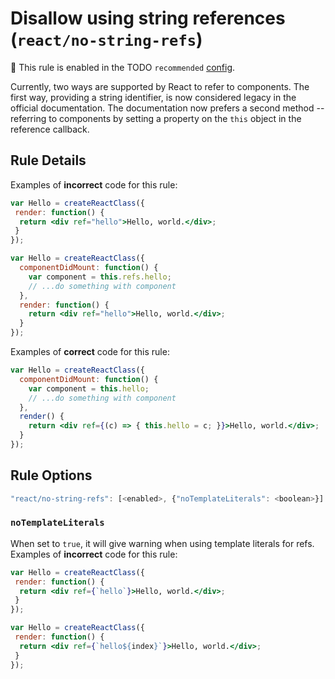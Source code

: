 # Disallow using string references (`react/no-string-refs`)

💼 This rule is enabled in the TODO `recommended` [config](https://github.com/jsx-eslint/eslint-plugin-react/#shareable-configs).

<!-- end auto-generated rule header -->

Currently, two ways are supported by React to refer to components. The first way, providing a string identifier, is now considered legacy in the official documentation. The documentation now prefers a second method -- referring to components by setting a property on the `this` object in the reference callback.

## Rule Details

Examples of **incorrect** code for this rule:

```jsx
var Hello = createReactClass({
 render: function() {
  return <div ref="hello">Hello, world.</div>;
 }
});
```

```jsx
var Hello = createReactClass({
  componentDidMount: function() {
    var component = this.refs.hello;
    // ...do something with component
  },
  render: function() {
    return <div ref="hello">Hello, world.</div>;
  }
});
```

Examples of **correct** code for this rule:

```jsx
var Hello = createReactClass({
  componentDidMount: function() {
    var component = this.hello;
    // ...do something with component
  },
  render() {
    return <div ref={(c) => { this.hello = c; }}>Hello, world.</div>;
  }
});
```

## Rule Options

```js
"react/no-string-refs": [<enabled>, {"noTemplateLiterals": <boolean>}]
```

### `noTemplateLiterals`

When set to `true`, it will give warning when using template literals for refs.
Examples of **incorrect** code for this rule:

```jsx
var Hello = createReactClass({
 render: function() {
  return <div ref={`hello`}>Hello, world.</div>;
 }
});
```

```jsx
var Hello = createReactClass({
 render: function() {
  return <div ref={`hello${index}`}>Hello, world.</div>;
 }
});
```
